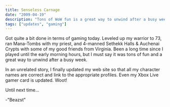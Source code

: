 ```yaml
---
title: Senseless Carnage
date: "2009-04-19"
description: "Tons of WoW fun is a great way to unwind after a busy week."
tags: ["updates", "gaming"]
---
```


Got quite a bit done in terms of gaming today. Leveled up my warrior to 73, ran Mana-Tombs with my priest, and 4-manned Sethekk Halls & Auchenai Crypts with some of my good friends from Virginia. Been a long time since I played until the early morning hours‚ but I must say it was tons of fun and a great way to unwind after a busy week.

In an unrelated story‚ I finally updated my web site so that all my character names are correct and link to the appropriate profiles. Even my Xbox Live gamer card is updated. Woot!

Until next time...

-"Beazst"
